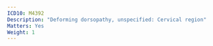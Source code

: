 ```yaml
---
ICD10: M4392
Description: "Deforming dorsopathy, unspecified: Cervical region"
Matters: Yes
Weight: 1
---
```

